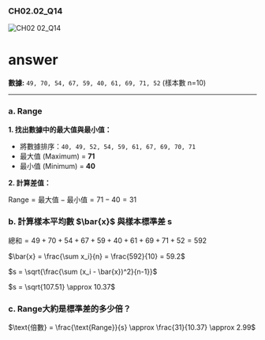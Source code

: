 ### CH02.02_Q14
![CH02 02_Q14](https://github.com/user-attachments/assets/58c4e3e8-aeb9-48e7-b684-6be96a5f0fac)

# answer
**數據:** `49, 70, 54, 67, 59, 40, 61, 69, 71, 52` (樣本數 n=10)

---

### a. Range

**1. 找出數據中的最大值與最小值：**
   - 將數據排序：`40, 49, 52, 54, 59, 61, 67, 69, 70, 71`
   - 最大值 (Maximum) = **71**
   - 最小值 (Minimum) = **40**

**2. 計算差值：**
   
   $\text{Range} = \text{最大值} - \text{最小值} = 71 - 40 = 31$

### b. 計算樣本平均數 $\bar{x}\$ 與樣本標準差 s

$\text{總和} = 49+70+54+67+59+40+61+69+71+52 = 592$

$\bar{x} = \frac{\sum x_i}{n} = \frac{592}{10} = 59.2$

$s = \sqrt{\frac{\sum (x_i - \bar{x})^2}{n-1}}$

$s = \sqrt{107.51} \approx 10.37$

### c. Range大約是標準差的多少倍？

$\text{倍數} = \frac{\text{Range}}{s} \approx \frac{31}{10.37} \approx 2.99$
